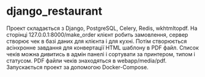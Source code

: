# django_restaurant

Проект складається з Django, PostgreSQL, Celery, Redis, wkhtmltopdf. На сторінці 127.0.0.1:8000/make_order клієнт робить замовлення, сервер створює чек в базі даних для клієнта і для кухні. Потім створюється асінхронне завдання для конвертації HTML шаблону в PDF файл. Список чеків можна дивитись в адмін панелі і сортувати за принтером, типом і статусом. PDF файли чеків знаходяться в webapp/media/pdf. Запускається проект за допомогою Docker-Compose. 
